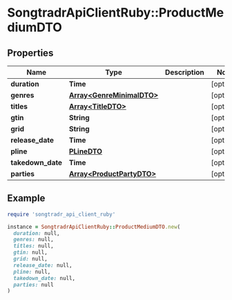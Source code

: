 # SongtradrApiClientRuby::ProductMediumDTO

## Properties

| Name | Type | Description | Notes |
| ---- | ---- | ----------- | ----- |
| **duration** | **Time** |  | [optional] |
| **genres** | [**Array&lt;GenreMinimalDTO&gt;**](GenreMinimalDTO.md) |  | [optional] |
| **titles** | [**Array&lt;TitleDTO&gt;**](TitleDTO.md) |  | [optional] |
| **gtin** | **String** |  | [optional] |
| **grid** | **String** |  | [optional] |
| **release_date** | **Time** |  | [optional] |
| **pline** | [**PLineDTO**](PLineDTO.md) |  | [optional] |
| **takedown_date** | **Time** |  | [optional] |
| **parties** | [**Array&lt;ProductPartyDTO&gt;**](ProductPartyDTO.md) |  | [optional] |

## Example

```ruby
require 'songtradr_api_client_ruby'

instance = SongtradrApiClientRuby::ProductMediumDTO.new(
  duration: null,
  genres: null,
  titles: null,
  gtin: null,
  grid: null,
  release_date: null,
  pline: null,
  takedown_date: null,
  parties: null
)
```

